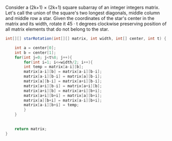 Consider a (2k+1) × (2k+1) square subarray of an integer integers matrix. Let's call the union of the square's two longest diagonals, middle column and middle row a star. Given the coordinates of the star's center in the matrix and its width, rotate it 45 · t degrees clockwise preserving position of all matrix elements that do not belong to the star.
```java
int[][] starRotation(int[][] matrix, int width, int[] center, int t) {

    int a = center[0];
    int b = center[1];
    for(int j=0; j<t%8; j++){
        for(int i=1; i<=width/2; i++){
        int temp = matrix[a-i][b];
        matrix[a-i][b] = matrix[a-i][b-i];
        matrix[a-i][b-i] = matrix[a][b-i];
        matrix[a][b-i] = matrix[a+i][b-i];
        matrix[a+i][b-i] = matrix[a+i][b];
        matrix[a+i][b] = matrix[a+i][b+i];
        matrix[a+i][b+i] = matrix[a][b+i];
        matrix[a][b+i] = matrix[a-i][b+i];
        matrix[a-i][b+i] = temp;        
        }
    }
    
    
    return matrix;
}
```